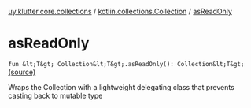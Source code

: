 [uy.klutter.core.collections](../index.md) / [kotlin.collections.Collection](index.md) / [asReadOnly](.)


# asReadOnly
`fun &lt;T&gt; Collection&lt;T&gt;.asReadOnly(): Collection&lt;T&gt;` [(source)](https://github.com/kohesive/klutter/blob/master/core-jdk6/src/main/kotlin/uy/klutter/core/common/Immutable.kt#L202)

Wraps the Collection with a lightweight delegating class that prevents casting back to mutable type


